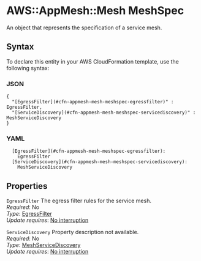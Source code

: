 # AWS::AppMesh::Mesh MeshSpec<a name="aws-properties-appmesh-mesh-meshspec"></a>

An object that represents the specification of a service mesh\.

## Syntax<a name="aws-properties-appmesh-mesh-meshspec-syntax"></a>

To declare this entity in your AWS CloudFormation template, use the following syntax:

### JSON<a name="aws-properties-appmesh-mesh-meshspec-syntax.json"></a>

```
{
  "[EgressFilter](#cfn-appmesh-mesh-meshspec-egressfilter)" : EgressFilter,
  "[ServiceDiscovery](#cfn-appmesh-mesh-meshspec-servicediscovery)" : MeshServiceDiscovery
}
```

### YAML<a name="aws-properties-appmesh-mesh-meshspec-syntax.yaml"></a>

```
  [EgressFilter](#cfn-appmesh-mesh-meshspec-egressfilter):
    EgressFilter
  [ServiceDiscovery](#cfn-appmesh-mesh-meshspec-servicediscovery):
    MeshServiceDiscovery
```

## Properties<a name="aws-properties-appmesh-mesh-meshspec-properties"></a>

`EgressFilter` <a name="cfn-appmesh-mesh-meshspec-egressfilter"></a>
The egress filter rules for the service mesh\.  
_Required_: No  
_Type_: [EgressFilter](aws-properties-appmesh-mesh-egressfilter.md)  
_Update requires_: [No interruption](https://docs.aws.amazon.com/AWSCloudFormation/latest/UserGuide/using-cfn-updating-stacks-update-behaviors.html#update-no-interrupt)

`ServiceDiscovery` <a name="cfn-appmesh-mesh-meshspec-servicediscovery"></a>
Property description not available\.  
_Required_: No  
_Type_: [MeshServiceDiscovery](aws-properties-appmesh-mesh-meshservicediscovery.md)  
_Update requires_: [No interruption](https://docs.aws.amazon.com/AWSCloudFormation/latest/UserGuide/using-cfn-updating-stacks-update-behaviors.html#update-no-interrupt)
